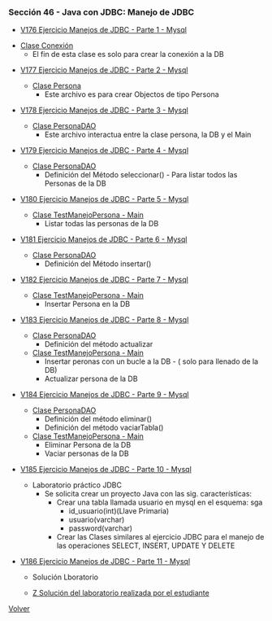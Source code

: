 ### Sección 46 - Java con JDBC: Manejo de JDBC

* [V176 Ejercicio Manejos de JDBC - Parte 1 - Mysql](V176_Ejercicio_Manejo_de_JDBC_Parte_1/src/main/java)
- [Clase Conexión](V176_Ejercicio_Manejo_de_JDBC_Parte_1/src/main/java/datos/Conexion.java)
    * El fin de esta clase es solo para crear la conexión a la DB

* [V177 Ejercicio Manejos de JDBC - Parte 2 - Mysql](V177_Ejercicio_Manejo_de_JDBC_Parte_2/src/main/java)
    - [Clase Persona](V177_Ejercicio_Manejo_de_JDBC_Parte_2/src/main/java/domain/Persona.java)
        * Este archivo es para crear Objectos de tipo Persona

* [V178 Ejercicio Manejos de JDBC - Parte 3 - Mysql](V178_Ejercicio_Manejo_de_JDBC_Parte_3/src/main/java)
    - [Clase PersonaDAO](V178_Ejercicio_Manejo_de_JDBC_Parte_3/src/main/java/datos/PersonaDAO.java)
        * Este archivo interactua entre la clase persona, la DB y el Main

* [V179 Ejercicio Manejos de JDBC - Parte 4 - Mysql](V179_Ejercicio_Manejo_de_JDBC_Parte_4/src/main/java)
    - [Clase PersonaDAO](V179_Ejercicio_Manejo_de_JDBC_Parte_4/src/main/java/datos/PersonaDAO.java)
        * Definición del Método seleccionar() - Para listar todos las Personas de la DB

* [V180 Ejercicio Manejos de JDBC - Parte 5 - Mysql](V180_Ejercicio_Manejo_de_JDBC_Parte_5/src/main/java)
    - [Clase TestManejoPersona - Main](V180_Ejercicio_Manejo_de_JDBC_Parte_5/src/main/java/test/TestManejoPersonas.java)
        * Listar todas las personas de la DB

* [V181 Ejercicio Manejos de JDBC - Parte 6 - Mysql](V181_Ejercicio_Manejo_de_JDBC_Parte_6/src/main/java)
    - [Clase PersonaDAO](V181_Ejercicio_Manejo_de_JDBC_Parte_6/src/main/java/datos/PersonaDAO.java)
        * Definición del Método insertar()

* [V182 Ejercicio Manejos de JDBC - Parte 7 - Mysql](V182_Ejercicio_Manejo_de_JDBC_Parte_7/src/main/java)
    - [Clase TestManejoPersona - Main](V182_Ejercicio_Manejo_de_JDBC_Parte_7/src/main/java/test/TestManejoPersonas.java)
        * Insertar Persona en la DB

* [V183 Ejercicio Manejos de JDBC - Parte 8 - Mysql](V183_Ejercicio_Manejo_de_JDBC_Parte_8/src/main/java)
    - [Clase PersonaDAO](V183_Ejercicio_Manejo_de_JDBC_Parte_8/src/main/java/datos/PersonaDAO.java)
        * Definición del método actualizar
    - [Clase TestManejoPersona - Main](V183_Ejercicio_Manejo_de_JDBC_Parte_8/src/main/java/test/TestManejoPersonas.java)
        * Insertar peronas con un bucle a la DB - ( solo para llenado de la DB)
        * Actualizar persona de la DB

* [V184 Ejercicio Manejos de JDBC - Parte 9 - Mysql](V184_Ejercicio_Manejo_de_JDBC_Parte_9/src/main/java)
    - [Clase PersonaDAO](V184_Ejercicio_Manejo_de_JDBC_Parte_9/src/main/java/datos/PersonaDAO.java)
        * Definición del método eliminar()
        * Definición del método vaciarTabla()
    - [Clase TestManejoPersona - Main](V184_Ejercicio_Manejo_de_JDBC_Parte_9/src/main/java/test/TestManejoPersonas.java)
        * Eliminar Persona de la DB
        * Vaciar personas de la DB

* [V185 Ejercicio Manejos de JDBC - Parte 10 - Mysql]()
    - Laboratorio práctico JDBC
        * Se solicita crear un proyecto Java con las sig. características:
            * Crear una tabla llamada usuario en mysql en el esquema: sga
                * id_usuario(int)(Llave Primaria)
                * usuario(varchar)
                * password(varchar)
            * Crear las Clases similares al ejercicio JDBC para el manejo de las
                operaciones SELECT, INSERT, UPDATE Y DELETE

* [V186 Ejercicio Manejos de JDBC - Parte 11 - Mysql](V186_Laboratorio_Solucion_Manejo_de_Usuarios_en_JDBC/src/main/java)
    - Solución Lboratorio

    - [Z Solución del laboratorio realizada por el estudiante](Z_Resolucion_Laboratorio_Pablo/src/main/java)

[Volver](../)